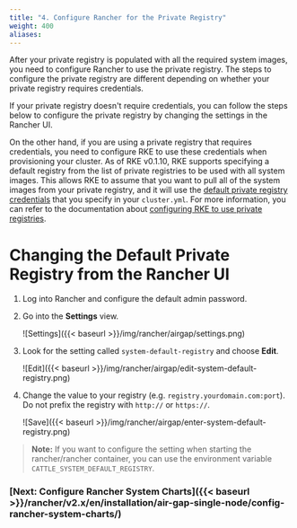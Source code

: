 ```yaml
---
title: "4. Configure Rancher for the Private Registry"
weight: 400
aliases:
---
```


After your private registry is populated with all the required system images, you need to configure Rancher to use the private registry. The steps to configure the private registry are different depending on whether your private registry requires credentials.

If your private registry doesn't require credentials, you can follow the steps below to configure the private registry by changing the settings in the Rancher UI. 

On the other hand, if you are using a private registry that requires credentials, you need to configure RKE to use these credentials when provisioning your cluster. As of RKE v0.1.10, RKE supports specifying a default registry from the list of private registries to be used with all system images. This allows RKE to assume that you want to pull all of the system images from your private registry, and it will use the [ default private registry credentials]({{<baseurl>}}/rke/latest/en/config-options/private-registries/#default-registry) that you specify in your `cluster.yml`. For more information, you can refer to the documentation about [configuring RKE to use private registries]({{<baseurl>}}/rancher/v2.x/en/cluster-provisioning/rke-clusters/options/#private-registries).

# Changing the Default Private Registry from the Rancher UI

1. Log into Rancher and configure the default admin password.

1. Go into the **Settings** view.

    ![Settings]({{< baseurl >}}/img/rancher/airgap/settings.png)

1. Look for the setting called `system-default-registry` and choose **Edit**.

    ![Edit]({{< baseurl >}}/img/rancher/airgap/edit-system-default-registry.png)

1. Change the value to your registry (e.g. `registry.yourdomain.com:port`). Do not prefix the registry with `http://` or `https://`.

    ![Save]({{< baseurl >}}/img/rancher/airgap/enter-system-default-registry.png)

>**Note:** If you want to configure the setting when starting the rancher/rancher container, you can use the environment variable `CATTLE_SYSTEM_DEFAULT_REGISTRY`.

### [Next: Configure Rancher System Charts]({{< baseurl >}}/rancher/v2.x/en/installation/air-gap-single-node/config-rancher-system-charts/)
